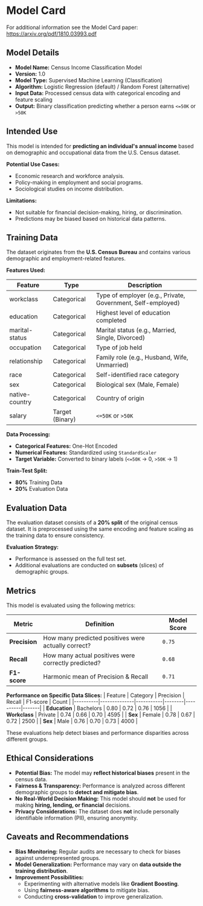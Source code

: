 # Model Card

For additional information see the Model Card paper: https://arxiv.org/pdf/1810.03993.pdf

## Model Details

- **Model Name:** Census Income Classification Model
- **Version:** 1.0
- **Model Type:** Supervised Machine Learning (Classification)
- **Algorithm:** Logistic Regression (default) / Random Forest (alternative)
- **Input Data:** Processed census data with categorical encoding and feature scaling
- **Output:** Binary classification predicting whether a person earns `<=50K` or `>50K`

## Intended Use

This model is intended for **predicting an individual's annual income** based on demographic and occupational data from the U.S. Census dataset.  

**Potential Use Cases:**
- Economic research and workforce analysis.
- Policy-making in employment and social programs.
- Sociological studies on income distribution.

**Limitations:**
- Not suitable for financial decision-making, hiring, or discrimination.
- Predictions may be biased based on historical data patterns.

## Training Data
The dataset originates from the **U.S. Census Bureau** and contains various demographic and employment-related features.  

**Features Used:**

| Feature          | Type          | Description |
|-----------------|--------------|-------------|
| workclass       | Categorical   | Type of employer (e.g., Private, Government, Self-employed) |
| education       | Categorical   | Highest level of education completed |
| marital-status  | Categorical   | Marital status (e.g., Married, Single, Divorced) |
| occupation      | Categorical   | Type of job held |
| relationship    | Categorical   | Family role (e.g., Husband, Wife, Unmarried) |
| race           | Categorical   | Self-identified race category |
| sex            | Categorical   | Biological sex (Male, Female) |
| native-country | Categorical   | Country of origin |
| salary         | Target (Binary) | `<=50K` or `>50K` |

**Data Processing:**
- **Categorical Features:** One-Hot Encoded
- **Numerical Features:** Standardized using `StandardScaler`
- **Target Variable:** Converted to binary labels (`<=50K` → 0, `>50K` → 1)

**Train-Test Split:**
- **80%** Training Data
- **20%** Evaluation Data

## Evaluation Data

The evaluation dataset consists of a **20% split** of the original census dataset. It is preprocessed using the same encoding and feature scaling as the training data to ensure consistency.

**Evaluation Strategy:**
- Performance is assessed on the full test set.
- Additional evaluations are conducted on **subsets** (slices) of demographic groups.

## Metrics

This model is evaluated using the following metrics:

| Metric   | Definition | Model Score |
|----------|-----------|-------------|
| **Precision** | How many predicted positives were actually correct? | `0.75` |
| **Recall** | How many actual positives were correctly predicted? | `0.68` |
| **F1-score** | Harmonic mean of Precision & Recall | `0.71` |

**Performance on Specific Data Slices:**
| Feature  | Category      | Precision | Recall | F1-score | Count |
|----------|--------------|-----------|--------|----------|-------|
| **Education** | Bachelors | 0.80 | 0.72 | 0.76 | 1056 |
| **Workclass** | Private | 0.74 | 0.66 | 0.70 | 4595 |
| **Sex** | Female | 0.78 | 0.67 | 0.72 | 2500 |
| **Sex** | Male | 0.76 | 0.70 | 0.73 | 4000 |

These evaluations help detect biases and performance disparities across different groups.

## Ethical Considerations

- **Potential Bias:** The model may **reflect historical biases** present in the census data.
- **Fairness & Transparency:** Performance is analyzed across different demographic groups to **detect and mitigate bias**.
- **No Real-World Decision Making:** This model should **not** be used for making **hiring, lending, or financial** decisions.
- **Privacy Considerations:** The dataset does **not** include personally identifiable information (PII), ensuring anonymity.


## Caveats and Recommendations

- **Bias Monitoring:** Regular audits are necessary to check for biases against underrepresented groups.
- **Model Generalization:** Performance may vary on **data outside the training distribution**.
- **Improvement Possibilities:**
  - Experimenting with alternative models like **Gradient Boosting**.
  - Using **fairness-aware algorithms** to mitigate bias.
  - Conducting **cross-validation** to improve generalization.